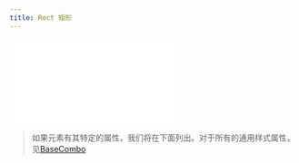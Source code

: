 ```yaml
---
title: Rect 矩形
---
```


<embed src="@/common/api/elements/combos/rect-combo.md"></embed>

> 如果元素有其特定的属性，我们将在下面列出。对于所有的通用样式属性，见[BaseCombo](./BaseCombo.zh.md)
